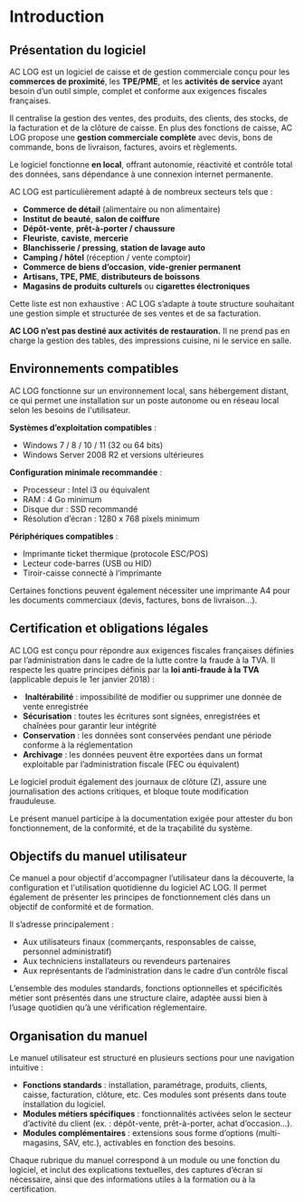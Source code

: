 # Introduction

## Présentation du logiciel

AC LOG est un logiciel de caisse et de gestion commerciale conçu pour les **commerces de proximité**, les **TPE/PME**, et les **activités de service** ayant besoin d’un outil simple, complet et conforme aux exigences fiscales françaises.

Il centralise la gestion des ventes, des produits, des clients, des stocks, de la facturation et de la clôture de caisse. En plus des fonctions de caisse, AC LOG propose une **gestion commerciale complète** avec devis, bons de commande, bons de livraison, factures, avoirs et règlements.

Le logiciel fonctionne **en local**, offrant autonomie, réactivité et contrôle total des données, sans dépendance à une connexion internet permanente.

AC LOG est particulièrement adapté à de nombreux secteurs tels que :

- **Commerce de détail** (alimentaire ou non alimentaire)
- **Institut de beauté**, **salon de coiffure**
- **Dépôt-vente**, **prêt-à-porter / chaussure**
- **Fleuriste**, **caviste**, **mercerie**
- **Blanchisserie / pressing**, **station de lavage auto**
- **Camping / hôtel** (réception / vente comptoir)
- **Commerce de biens d’occasion**, **vide-grenier permanent**
- **Artisans, TPE, PME**, **distributeurs de boissons**
- **Magasins de produits culturels** ou **cigarettes électroniques**

Cette liste est non exhaustive : AC LOG s’adapte à toute structure souhaitant une gestion simple et structurée de ses ventes et de sa facturation.

**AC LOG n’est pas destiné aux activités de restauration.**
 Il ne prend pas en charge la gestion des tables, des impressions cuisine, ni le service en salle.

## Environnements compatibles

AC LOG fonctionne sur un environnement local, sans hébergement distant, ce qui permet une installation sur un poste autonome ou en réseau local selon les besoins de l'utilisateur.

**Systèmes d’exploitation compatibles** :

- Windows 7 / 8 / 10 / 11 (32 ou 64 bits)
- Windows Server 2008 R2 et versions ultérieures

**Configuration minimale recommandée** :

- Processeur : Intel i3 ou équivalent
- RAM : 4 Go minimum
- Disque dur : SSD recommandé
- Résolution d’écran : 1280 x 768 pixels minimum

**Périphériques compatibles** :

- Imprimante ticket thermique (protocole ESC/POS)
- Lecteur code-barres (USB ou HID)
- Tiroir-caisse connecté à l’imprimante

Certaines fonctions peuvent également nécessiter une imprimante A4 pour les documents commerciaux (devis, factures, bons de livraison...).

## Certification et obligations légales

AC LOG est conçu pour répondre aux exigences fiscales françaises définies par l’administration dans le cadre de la lutte contre la fraude à la TVA. Il respecte les quatre principes définis par la **loi anti-fraude à la TVA** (applicable depuis le 1er janvier 2018) :

- ​	**Inaltérabilité** : impossibilité de modifier ou supprimer une donnée de vente enregistrée
- **Sécurisation** : toutes les écritures sont signées, enregistrées et chaînées pour garantir leur intégrité
- **Conservation** : les données sont conservées pendant une période conforme à la réglementation
- **Archivage** : les données peuvent être exportées dans un format exploitable par l’administration fiscale (FEC ou équivalent)

Le logiciel produit également des journaux de clôture (Z), assure une journalisation des actions critiques, et bloque toute modification frauduleuse.

Le présent manuel participe à la documentation exigée pour attester du bon fonctionnement, de la conformité, et de la traçabilité du système.

## Objectifs du manuel utilisateur

Ce manuel a pour objectif d'accompagner l’utilisateur dans la découverte, la configuration et l'utilisation quotidienne du logiciel AC LOG. Il permet également de présenter les principes de fonctionnement clés dans un objectif de conformité et de formation.

Il s’adresse principalement :

- Aux utilisateurs finaux (commerçants, responsables de caisse, personnel administratif)
- Aux techniciens installateurs ou revendeurs partenaires
- Aux représentants de l’administration dans le cadre d’un contrôle fiscal

L’ensemble des modules standards, fonctions optionnelles et spécificités métier sont présentés dans une structure claire, adaptée aussi bien à l’usage quotidien qu’à une vérification réglementaire.

## Organisation du manuel

Le manuel utilisateur est structuré en plusieurs sections pour une navigation intuitive :

- **Fonctions standards** : installation, paramétrage, produits, clients, caisse, facturation, clôture, etc. Ces modules sont présents dans toute installation du logiciel.
- **Modules métiers spécifiques** : fonctionnalités activées selon le secteur d’activité du client (ex. : dépôt-vente, prêt-à-porter, achat d’occasion…).
- **Modules complémentaires** : extensions sous forme d’options (multi-magasins, SAV, etc.), activables en fonction des besoins.

Chaque rubrique du manuel correspond à un module ou une fonction du logiciel, et inclut des explications textuelles, des captures d’écran si nécessaire, ainsi que des informations utiles à la formation ou à la certification.

